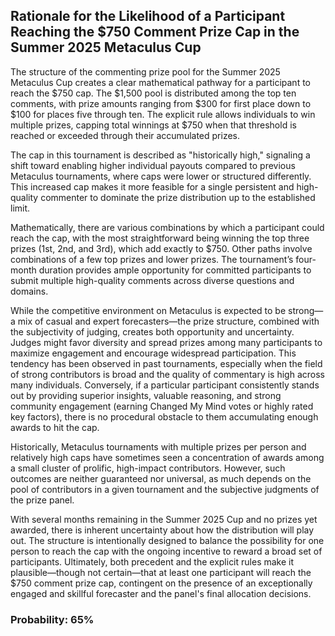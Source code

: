 ## Rationale for the Likelihood of a Participant Reaching the $750 Comment Prize Cap in the Summer 2025 Metaculus Cup

The structure of the commenting prize pool for the Summer 2025 Metaculus Cup creates a clear mathematical pathway for a participant to reach the $750 cap. The $1,500 pool is distributed among the top ten comments, with prize amounts ranging from $300 for first place down to $100 for places five through ten. The explicit rule allows individuals to win multiple prizes, capping total winnings at $750 when that threshold is reached or exceeded through their accumulated prizes.

The cap in this tournament is described as "historically high," signaling a shift toward enabling higher individual payouts compared to previous Metaculus tournaments, where caps were lower or structured differently. This increased cap makes it more feasible for a single persistent and high-quality commenter to dominate the prize distribution up to the established limit.

Mathematically, there are various combinations by which a participant could reach the cap, with the most straightforward being winning the top three prizes (1st, 2nd, and 3rd), which add exactly to $750. Other paths involve combinations of a few top prizes and lower prizes. The tournament’s four-month duration provides ample opportunity for committed participants to submit multiple high-quality comments across diverse questions and domains.

While the competitive environment on Metaculus is expected to be strong—a mix of casual and expert forecasters—the prize structure, combined with the subjectivity of judging, creates both opportunity and uncertainty. Judges might favor diversity and spread prizes among many participants to maximize engagement and encourage widespread participation. This tendency has been observed in past tournaments, especially when the field of strong contributors is broad and the quality of commentary is high across many individuals. Conversely, if a particular participant consistently stands out by providing superior insights, valuable reasoning, and strong community engagement (earning Changed My Mind votes or highly rated key factors), there is no procedural obstacle to them accumulating enough awards to hit the cap.

Historically, Metaculus tournaments with multiple prizes per person and relatively high caps have sometimes seen a concentration of awards among a small cluster of prolific, high-impact contributors. However, such outcomes are neither guaranteed nor universal, as much depends on the pool of contributors in a given tournament and the subjective judgments of the prize panel.

With several months remaining in the Summer 2025 Cup and no prizes yet awarded, there is inherent uncertainty about how the distribution will play out. The structure is intentionally designed to balance the possibility for one person to reach the cap with the ongoing incentive to reward a broad set of participants. Ultimately, both precedent and the explicit rules make it plausible—though not certain—that at least one participant will reach the $750 comment prize cap, contingent on the presence of an exceptionally engaged and skillful forecaster and the panel's final allocation decisions.

### Probability: 65%
